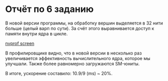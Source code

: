 # Отчёт по 6 заданию

В новой версии программы, на обработку вершин выделяется в 32 нити больше (целый варп по сути). За счёт этого выравнивается доступ к памяти внутри ядра в цикле.

[nvprof screen](screenshot.png)

В профилировщике видно, что в новой версии в несколько раз увеличивается эффективность вычислительного ядра, которое мы улучшали. Также более равномерно загружаются SM-юниты.

В итоге, ускорение составило: 10.9/9 (ms) ~ 20%.

